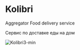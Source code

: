 # Kolibri
 Aggregator
 Food delivery service
 
 Сервис по доставке еды на дом

![Kolibri3-min](https://user-images.githubusercontent.com/60262104/168299363-f4974d5b-d6b0-4ca8-a3ab-95f2cbc40111.png)
